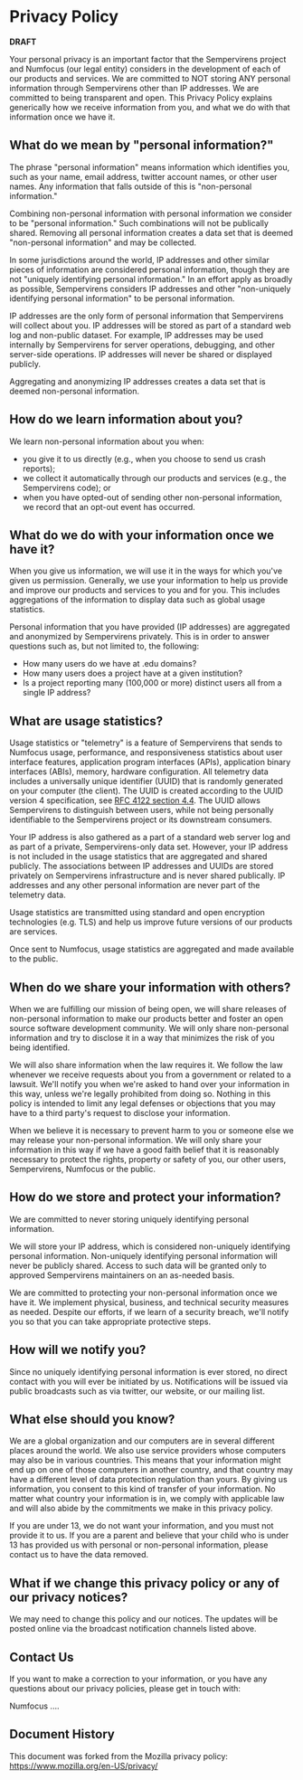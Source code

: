 Privacy Policy
==============

**DRAFT**

Your personal privacy is an important factor that the Sempervirens project and Numfocus 
(our legal entity) considers in the development of each of our products and services. 
We are committed to NOT storing ANY personal information through Sempervirens other 
than IP addresses. We are committed to being transparent and open. This Privacy Policy 
explains generically how we receive information from you, and what we do with that 
information once we have it.

What do we mean by "personal information?"
------------------------------------------

The phrase "personal information" means information which identifies you, such as your 
name, email address, twitter account names, or other user names. Any information that 
falls outside of this is "non-personal information."

Combining non-personal information with personal information we consider to be 
"personal information." Such combinations will not be publically shared. Removing all 
personal information creates a data set that is deemed "non-personal information" 
and may be collected.

In some jurisdictions around the world, IP addresses and other similar pieces of
information are considered personal information, though they are not "uniquely 
identifying personal information." In an effort apply as broadly as possible, 
Sempervirens considers IP addresses and other "non-uniquely identifying personal 
information" to be personal information. 

IP addresses are the only form of personal information that Sempervirens will collect
about you. IP addresses will be stored as part of a standard web log and non-public 
dataset. For example, IP addresses may be used internally by Sempervirens for
server operations, debugging, and other server-side operations.
IP addresses will never be shared or displayed publicly.

Aggregating and anonymizing IP addresses creates a data set that is deemed 
non-personal information.


How do we learn information about you?
---------------------------------------

We learn non-personal information about you when:

* you give it to us directly (e.g., when you choose to send us crash reports);
* we collect it automatically through our products and services (e.g., the Sempervirens 
  code); or
* when you have opted-out of sending other non-personal information, we record that an 
  opt-out event has occurred.


What do we do with your information once we have it?
----------------------------------------------------

When you give us information, we will use it in the ways for which you've given us 
permission. Generally, we use your information to help us provide and improve our 
products and services to you and for you. This includes aggregations of the information 
to display data such as global usage statistics.

Personal information that you have provided (IP addresses) are aggregated and anonymized
by Sempervirens privately. This is in order to answer questions such as, but not 
limited to, the following:

* How many users do we have at .edu domains?
* How many users does a project have at a given institution?
* Is a project reporting many (100,000 or more) distinct users all from a single 
  IP address?

What are usage statistics?
--------------------------

Usage statistics or "telemetry" is a feature of Sempervirens that sends to Numfocus 
usage, performance, and responsiveness statistics about user interface features, 
application program interfaces (APIs), application binary interfaces (ABIs), memory, 
hardware configuration. All telemetry data includes a universally unique identifier 
(UUID) that is randomly generated on your computer (the client). The UUID is created
according to the UUID version 4 specification, see 
[RFC 4122 section 4.4](https://tools.ietf.org/html/rfc4122#section-4.4). The UUID allows
Sempervirens to distinguish between users, while not being personally identifiable to
the Sempervirens project or its downstream consumers.

Your IP address is also gathered as a part of a standard web server log and 
as part of a private, Sempervirens-only data set. However, your 
IP address is not included in the usage statistics that are aggregated and shared
publicly. The associations between IP addresses and UUIDs are stored privately
on Sempervirens infrastructure and is never shared publically.
IP addresses and any other personal information are never part of the telemetry data.

Usage statistics are transmitted using standard and open encryption technologies 
(e.g. TLS) and help us improve future versions of our products are services. 

Once sent to Numfocus, usage statistics are aggregated and made available to the public.

When do we share your information with others?
----------------------------------------------

When we are fulfilling our mission of being open, we will share releases of non-personal 
information to make our products better and foster an open source software development 
community. We will only share non-personal information and try to disclose it in a way 
that minimizes the risk of you being identified.

We will also share information when the law requires it. We follow the law whenever we 
receive requests about you from a government or related to a lawsuit. We'll notify you 
when we're asked to hand over your information in this way, unless we're 
legally prohibited from doing so. Nothing in  this policy is intended to limit any legal 
defenses or objections that you may have to a third party's request to disclose your 
information.

When we believe it is necessary to prevent harm to you or someone else we may release 
your non-personal information. We will only share your information in this way if we 
have a good faith belief that it is reasonably necessary to protect the rights, 
property or safety of you, our other users, Sempervirens, Numfocus or the public.

How do we store and protect your information?
-------------------------------------------------

We are committed to never storing uniquely identifying personal information. 

We will store your IP address, which is considered non-uniquely identifying personal 
information. Non-uniquely identifying personal information will never be publicly 
shared. Access to such data will be granted only to approved Sempervirens maintainers
on an as-needed basis.

We are committed to protecting your non-personal information once we have it. 
We implement physical, business, and technical security measures as needed. 
Despite our efforts, if we learn of a security breach, we'll notify you so that you 
can take appropriate protective steps.

How will we notify you?
------------------------

Since no uniquely identifying personal information is ever stored, no direct contact 
with you will ever be initiated by us. Notifications will be issued via public 
broadcasts such as via twitter, our website, or our mailing list.

What else should you know?
---------------------------

We are a global organization and our computers are in several different places around 
the world. We also use service providers whose computers may also be in various 
countries. This means that your information might end  up on one of those computers 
in another country, and that country may have a different level of data protection 
regulation than yours. By giving us information, you consent to this kind of transfer 
of your information. No matter what country your information is in, we comply with 
applicable law and will also abide by the commitments we make in this privacy policy.

If you are under 13, we do not want your information, and you must not 
provide it to us. If you are a parent and believe that your child who is under 13 
has provided us with personal or non-personal information, please contact us to have 
the data removed. 

What if we change this privacy policy or any of our privacy notices?
----------------------------------------------------------------------

We may need to change this policy and our notices. The updates will be posted online 
via the broadcast notification channels listed above.

Contact Us
----------

If you want to make a correction to your information, or you have any questions about 
our privacy policies, please get in touch with:

Numfocus
....


Document History
------------------
This document was forked from the Mozilla privacy policy: https://www.mozilla.org/en-US/privacy/

